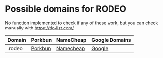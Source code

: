 # Possible domains for RODEO

No function implemented to check if any of these work, but you can check manually with https://tld-list.com/

| Domain | Porkbun | NameCheap | Google Domains |
|---|---|---|---|
| .rodeo | [Porkbun](https://porkbun.com/checkout/search?prb=e814663da1&tlds=&idnLanguage=&search=search&q=.rodeo) | [Namecheap](https://www.namecheap.com/domains/registration/results/?domain=.rodeo) | [Google](https://domains.google.com/registrar/search?searchTerm=.rodeo) |
